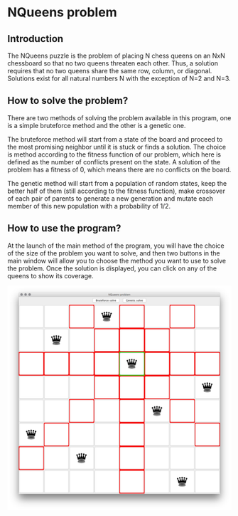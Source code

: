 # NQueens problem

## Introduction
The NQueens puzzle is the problem of placing N chess queens on an NxN chessboard so that no two queens threaten each other. Thus, a solution requires that no two queens share the same row, column, or diagonal. Solutions exist for all natural numbers N with the exception of N=2 and N=3.

## How to solve the problem?
There are two methods of solving the problem available in this program, one is a simple bruteforce method and the other is a genetic one.

The bruteforce method will start from a state of the board and proceed to the most promising neighbor until it is stuck or finds a solution. The choice is method according to the fitness function of our problem, which here is defined as the number of conflicts present on the state. A solution of the problem has a fitness of 0, which means there are no conflicts on the board.

The genetic method will start from a population of random states, keep the better half of them (still according to the fitness function), make crossover of each pair of parents to generate a new generation and mutate each member of this new population with a probability of 1/2.

## How to use the program?
At the launch of the main method of the program, you will have the choice of the size of the problem you want to solve, and then two buttons in the main window will allow you to choose the method you want to use to solve the problem. Once the solution is displayed, you can click on any of the queens to show its coverage.

![Queen coverage example](readme_assets/coverage.png)

